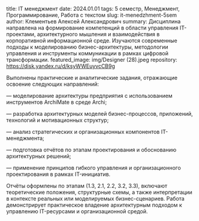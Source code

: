title: IT менеджмент
date: 2024.01.01
tags: 5 семестр, Менеджмент, Программирование, Работа с текстом
slug: it-menedzhment-5sem
author: Клементьев Алексей Александрович
summary: Дисциплина направлена на формирование компетенций в области управления IT-проектами, архитектурного мышления и взаимодействия в корпоративной информационной среде. Изучаются современные подходы к моделированию бизнес-архитектуры, методологии управления и инструменты коммуникации в рамках цифровой трансформации.
featured_image: img/Designer (28).jpeg
repository: https://disk.yandex.ru/d/ksyWWEuyvcCB9g

Выполнены практические и аналитические задания, отражающие освоение следующих направлений:
— моделирование архитектуры предприятия с использованием инструментов ArchiMate в среде Archi;
— разработка архитектурных моделей бизнес-процессов, приложений, технологий и мотивационных структур;
— анализ стратегических и организационных компонентов IT-менеджмента;
— подготовка отчётов по этапам проектирования и обоснованию архитектурных решений;
— применение принципов гибкого управления и организационного проектирования в рамках IT-инициатив.
Отчёты оформлены по этапам (1.3, 2.1, 2.2, 3.2, 3.3), включают теоретические положения, структурные схемы, а также интерпретации в контексте реальных или моделируемых бизнес-сценариев. Работа демонстрирует практическое владение архитектурным подходом к управлению IT-ресурсами и организационной средой.

